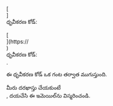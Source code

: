 [<br host>] <br action> ధృవీకరణ కోడ్: <br code>

[<br host>](https://<br host>) <br action> ధృవీకరణ కోడ్: <br code>.

ఈ ధృవీకరణ కోడ్ ఒక గంట తర్వాత ముగుస్తుంది.

మీరు దరఖాస్తు చేయకుంటే <br action>, దయచేసి ఈ ఇమెయిల్‌ను విస్మరించండి.